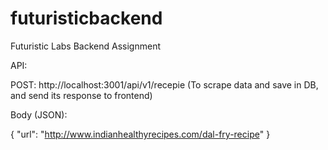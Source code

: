 # futuristicbackend
 Futuristic Labs Backend Assignment

API:

POST: http://localhost:3001/api/v1/recepie (To scrape data and save in DB, and send its response to frontend)

Body (JSON):

{
    "url": "http://www.indianhealthyrecipes.com/dal-fry-recipe"
}
